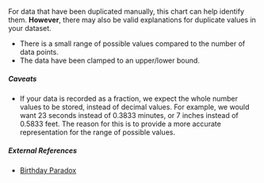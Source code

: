 For data that have been duplicated manually, this chart can help identify them. **However**, there may also be valid explanations for duplicate values in your dataset.

-   There is a small range of possible values compared to the number of data points.
-   The data have been clamped to an upper/lower bound.

##### Caveats

-   If your data is recorded as a fraction, we expect the whole number values to be stored, instead of decimal values. For example, we would want 23 seconds instead of 0.3833 minutes, or 7 inches instead of 0.5833 feet. The reason for this is to provide a more accurate representation for the range of possible values.

##### External References

-   [Birthday Paradox](https://en.wikipedia.org/wiki/Birthday_problem)
